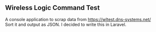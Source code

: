 ## Wireless Logic Command Test

A console application to scrap data from https://wltest.dns-systems.net/ Sort it and output as JSON.
I decided to write this in Laravel.

